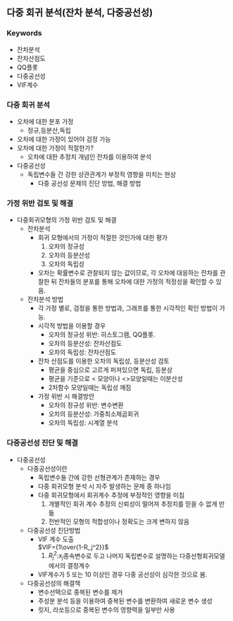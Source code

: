 ## 다중 회귀 분석(잔차 분석, 다중공선성)
### Keywords
- 잔차분석
- 잔차산점도
- QQ플롯
- 다중공선성
- VIF계수
### 다중 회귀 분석
- 오차에 대한 분포 가정
  - 정규,등분산,독립
- 오차에 대한 가정이 있어야 검정 가능
- 오차에 대한 가정이 적절한가?
  - 오차에 대한 추정치 개념인 잔차를 이용하여 분석
- 다중공선성
  - 독립변수들 간 강한 상관관계가 부정적 영향을 미치는 현상
    - 다중 공선성 문제의 진단 방법, 해결 방법
### 가정 위반 검토 및 해결
- 다중회귀모형의 가정 위반 검토 및 해결
  - 잔차분석
    - 회귀 모형에서의 가정이 적절한 것인가에 대한 평가
      1. 오차의 정규성
      2. 오차의 등분산성
      3. 오차의 독립성
    - 오차는 확률변수로 관찰되지 않는 값이므로, 각 오차에 대응하는 잔차를 관찰한 뒤 잔차들의 분포를 통해 오차에 대한 가정의 적정성을 확인할 수 있음.
  - 잔차분석 방법
    - 각 가정 별로, 검정을 통한 방법과, 그래프를 통한 시각적인 확인 방법이 가능.
    - 시각적 방법을 이용할 경우
      - 오차의 정규성 위반: 히스토그램, QQ플롯.
      - 오차의 등분산성: 잔차산점도
      - 오차의 독립성: 잔차산점도
    - 잔차 산점도를 이용한 오차의 독립성, 등분산성 검토
      - 평균을 중심으로 고르게 퍼져있으면 독립, 등분상
      - 평균을 기준으로 < 모양이나 <>모양일때는 이분산성
      - 2차함수 모양일때는 독립성 깨짐
    - 가정 위반 시 해결방안
      - 오차의 정규성 위반: 변수변환
      - 오차의 등분산성: 가중최소제곱회귀
      - 오차의 독립성: 시계열 분석
### 다중공선성 진단 및 해결
- 다중공선성
  - 다중공선성이란
    - 독립변수들 간에 강한 선형관계가 존재하는 경우
    - 다중 회귀모형 분석 시 자주 발생하는 문제 중 하나임
    - 다중 회귀모형에서 회귀계수 추정에 부정적인 영향을 미침
      1.  개별적인 회귀 계수 추정의 신뢰성이 떨어져 추정치를 믿을 수 없게 만듦
      2.  전반적인 모형의 적합성이나 정확도는 크게 변하지 않음
  - 다중공선성 진단방법
    - VIF 계수 도출 <br>$VIF={1\over{1-R_j^2}}$
      1. $R_j^2$:$x_j$종속변수로 두고 나머지 독립변수로 설명하는 다중선형회귀모델에서의 결정계수
    - VIF계수가 5 또는 10 이상인 경우 다중 공선성이 심각한 것으로 봄.
  - 다중공선성의 해결책
    - 변수선택으로 중복된 변수를 제거
    - 주성분 분석 등을 이용하여 중복된 변수를 변환하여 새로운 변수 생성
    - 릿지, 라쏘등으로 중복된 변수의 영향력을 일부만 사용

